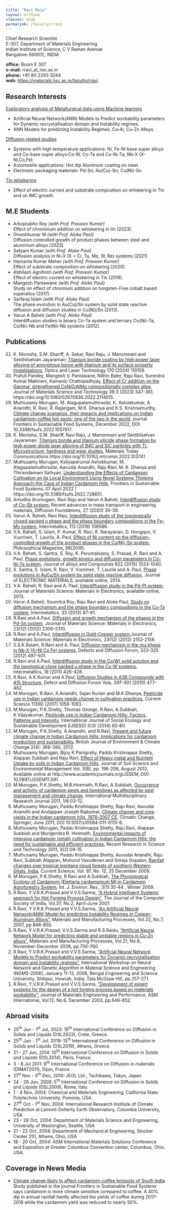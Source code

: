 ```yaml
---
title: "Ravi Raju"
layout: archive
classes: wide
permalink: /faculty/rravi
---
```


Chief Research Scientist<br>
E-307, Department of Materials Engineering<br>
Indian Institute of Science, C V Raman Avenue<br>
Bangalore-560012, INDIA<br>

<b>office:</b> Room E 307<br>
<b>e-mail:</b> rravi_at_iisc.ac.in<br>
<b>phone:</b> +91 80 2293 3244<br>
<b>web:</b> https://materials.iisc.ac.in/faculty/rravi<br>


## Research Interests

<p><u>Exploratory analysis of Metallurgical data using Machine learning</u></p>
<ul>
<li>Artificial Neural Network(ANN) Models to Predict workability parameters for Dynamic recrystallisation domain and Instability regimes.</li>
<li>ANN Models for predicting Instability Regimes: Cu-Al, Cu-Zn Alloys.</li>
</ul>

<p><u>Diffusion related studies</u></p>
<ul>
<li>Systems with high temperature applications: Ni, Fe-Ni base super alloys and Co-base super alloys:Co-W, Co-Ta and Co-Ni-Ta; Nb-X (X-Ni,Co,Fe).</li>
<li>Automobile applications: Hot dip Aluminum coating on steel.</li>
<li>Electronic packaging materials: Pd-Sn; Au(Cu)-Sn; Cu(Ni)-Sn.</li>
</ul>

<p><u>Tin whiskering</u></p>
<ul>
<li>Effect of electric current and substrate composition on whiskering in Tin and on IMC growth.</li>
</ul>

## M.E Students
<ul>
<li>Arkoprabho Roy <i>(with Prof. Praveen Kumar)</i><br />
        Effect of chrominum addition on whiskering in tin (2023).</li>
<li>Dineshkumar M <i>(with Prof. Aloke Paul)</i><br />
        Diffusion controlled growth of product phases between steel and aluminium alloys (2023).</li>
<li>Satyam Kumar <i>(with Prof. Aloke Paul)</i><br />
        Diffusion analysis in Ni-X (X = Cr, Ta, Mo, W, Re) systems (2021).</li>
<li>Hemanta Kumar Meher <i>(with Prof. Praveen Kumar)</i><br />
        Effect of substrate composition on whiskering (2020).</li>
<li>Abhilash Agnihotri <i>(with Prof. Praveen Kumar)</i><br />
        Effect of electric current on whiskering in Tin (2019).</li>
<li>Mangesh Pantawane <i>(with Prof. Aloke Paul)</i><br />
        Study on effect of chromium addition on tungsten-Free cobalt based superalloy (2017).</li>
<li>Sarfaraj Islam <i>(with Prof. Aloke Paul)</i><br />
        The phase evolution in Au(Cu)/Sn system by solid state reactive diffusion and diffusion studies in Cu(Ni)/Sn (2013).</li>
<li>Varun A Baheti <i>(with Prof. Aloke Paul)</i><br />
        Interdiffusion studies in binary Co-Ta system and ternary Co(Ni)-Ta, Co(Ni)-Nb and Fe(Ni)-Nb systems (2012).</li>
</ul>

## Publications
<ol reversed="">
<li>K. Monisha, S.M. Shariff, A. Sekar, Ravi Raju, J. Manonmani and Senthilselvan Jayaraman; <u>Titanium boride coating by high power laser alloying of amorphous boron with titanium and its surface property investigations</u>, Optics and Laser Technology 170 (2024) 110159.</li>
<li>Prafull Pandey, Mangesh V. Pantawane, Nithin Baler, Raju Ravi, Surendra Kumar Makineni, Kamanio Chattopadhyay, <u>Effect of Cr addition on the Gamma' strengthened CoNiCrAlMo compositionally complex alloy</u>,  Journal of Materials Science and Technology 39:3 (2023) 347-361. https://doi.org/10.1080/02670836.2022.2114615.</li>
<li>Muthusamy Murugan, M. Alagupalamuthirsolai, K. Ashokkumar, A. Anandhi, R. Ravi, R. Rajangam, M.K. Dhanya and K.S. Krishnamurthy, <u>Climate change scenarios, their impacts and implications on Indian cardamom-coffee hot spots; one of the two in the world</u>, journal
Frontiers in Sustainable Food Systems, December 2022, DOI 10.3389/fsufs.2022.1057617.</li>
<li>K. Monisha, S.M. Shariff, Ravi Raju, J. Manonmani and Senthilselvan Jayaraman; <u>Titanium boride and titanium silicide phase formation by high power diode laser alloying of B4C and SiC particles with Ti: Microstructure, hardness and wear studies</u>, Materials Today Communications
https://doi.org/10.1016/j.mtcomm.2022.103741.</li>
<li>Muthusamy Murugan, Kaliyaperumal Ashokkumar, M. Alagupalamuthirsolai, Aavudai Anandhi, Raju Ravi, M. K. Dhanya and Thiravidamani Sathyan, <u>Understanding the Effects of Cardamom Cultivation on Its Local Environment Using Novel Systems Thinking Approach-the Case of Indian Cardamom Hills</u>, Frontiers in Sustainable Food Systems, 07 April 2022 | https://doi.org/10.3389/fsufs.2022.728651.</li>
<li>Amudha Arumugam, Ravi Raju and Varun A Baheti, <u>Interdiffusion study of Co-Sb system</u>, Recent advances in mass transport in engineering materials, Diffusion Foundations, 27 (2020) 35-39.</li>
<li>Varun A. Baheti, Ravi Raju, <u>Interdiffusion study of the topologically closed packed μ phase and the phase boundary compositions in the Fe–Mo system</u>, Intermetallics, 113 (2019) 106586.</li>
<li>V.A. Baheti, S. Islam, P. Kumar, R. Ravi, R. Narayanan, D. Hongqun, V. Vuorinen, T. Laurila, A. Paul, <a href="http://www.tandfonline.com/doi/full/10.1080/14786435.2015.1119905">Effect of Ni content on the diffusion-controlled growth of the product phases in the Cu(Ni)-Sn system</a>, Philosophical Magazine, 96(2016).</li>
<li>V.A. Baheti, S. Santra, S. Roy, K. Perumalsamy, S. Prasad, R. Ravi and A. Paul, <a href="https://www.google.com/url?q=https%3A%2F%2Fhref.li%2F%3Fhttp%3A%2F%2Fwww.sciencedirect.com%2Fscience%2Farticle%2Fpii%2FS0925838814025419&amp;sa=D&amp;sntz=1&amp;usg=AFQjCNG2BW3imsltKwekVr2RhRltniLvBQ">Phase evolutions, growth kineics and diffusion parameters in Co-Ni-Ta system</a>, Journal of alloys and Compounds 622 (2015) 1033-1040.</li>
<li>S. Santra, S. Islam, R. Ravi, V. Vuorinen, T. Laurila and A. Paul, <a href="http://link.springer.com/article/10.1007/s11664-014-3241-z">Phase evolutions in AuCu/Sn system by solid state reactive diffusion</a>, Journal of ELECTRONIC MATERIALS, available online, 2014.</li>
<li>V.A. Baheti, R. Ravi and A. Paul, <a href="http://link.springer.com/article/10.1007/s10854-013-1179-1">Interdiffusion study in the Pd-Pt system</a>, Journal of Materials Science: Materials in Electronics, available online, 2013.</li>
<li>Varun A Baheti, Soumitra Roy, Raju Ravi and Aloke Paul, <a href="http://www.sciencedirect.com/science/article/pii/S0966979512003731">Study on diffusion mechanism and the phase boundary compositions in the Co-Ta system</a>, Intermetallics, 33 (2013) 87-91.</li>
<li>R.Ravi and A.Paul, <a href="http://www.springerlink.com/content/t2778323658837p5/fulltext.pdf">Diffusion and growth mechanism of the phases in the Pd-Sn system</a>, Journal of Materials Science: Materials in Electronics, 23(12) (2012) 2306-2310.</li>
<li>R.Ravi and A.Paul, <a href="http://www.springerlink.com/content/f31060w7g40t1782/">Interdiffusion in Gold-Copper system</a>,Journal of Materials Science: Materials in Electronics, 23(12) (2012) 2152-2156.</li>
<li>S.S.K.Balam, R.Ravi and A. Paul, <a href="http://www.scientific.net/DDF.323-325.497">Diffusion mechanism in the mu-phase in Nb-X (X=Ni,Co,Fe) systems</a>, Defects and Diffusion Forum, 323-325 (2012) 497-501.</li>
<li>R.Ravi and A.Paul, <a href="http://www.sciencedirect.com/science?_ob=ArticleURL&amp;_udi=B6TX8-51H5H80-2&amp;_user=512776&amp;_coverDate=03%2F31%2F2011&amp;_rdoc=1&amp;_fmt=high&amp;_orig=search&amp;_origin=search&amp;_sort=d&amp;_docanchor=&amp;view=c&amp;_searchStrId=1587403647&amp;_rerunOrigin=google&amp;_acct=C000025298&amp;_version=1&amp;_urlVersion=0&amp;_userid=512776&amp;md5=fb37383c2d696db27dfdb4cdf94021de&amp;searchtype=a">Interdiffusion study in the Co(W) solid solution and the topological close packed µ phase in the Co-W systems</a>, Intermetallics, 19 (2011) 426-428.</li>
<li>R.Ravi, A.K.Kumar and A.Paul, <a href="http://www.scientific.net/DDF.297-301.477">Diffusion Studies in A3B Compounds with A15 Structure</a>, Defect and Diffusion Forum Vols. 297-301 (2010) 477-482.</li>
<li>M.Murugan, R.Ravi, A.Anandhi, Sajan Kurien and M.K.Dhanya, <a href="http://http://www.currentscience.ac.in/Volumes/113/06/1058.pdf">Pesticide use in Indian cardamom needs change in cultivation practices</a>, Current Science 113(6) (2017) 1058-1063.</li>
<li>M.Murugan, P.K.Shetty, Thomas George, R.Ravi, A.Subbiah, K.Vijayakumar, <a href="http://www.igi-global.com/article/pesticide-use-in-indian-cardamom-hills/120105">Pesticide use in Indian Cardamom Hills- Factors, Patterns and Intensity</a>, International Journal of Social Ecology and Sustainable Development (IJSESD) 5(3) (2014) 65-80.</li>
<li>M.Murugan, P.K.Shetty, A.Anandhi, and R.Ravi, <a href="http://www.sciencedomain.org/issue.php?iid=180&amp;id=10">Present and future climate change in Indian Cardamom Hills: Implications for cardamom production and sustainability</a>, British Journal of Environment &amp; Climate Change 2(4): 368-390, 2012.</li>
<li>Muthusamy Murugan, Bijoy K Panigrahy, Paddu Krishnappa Shetty, Alappan Subbiah and Raju Ravi, <a href="http://www.academicjournals.org/JSSEM/PDF/pdf2012/August/Muthusamy%20et%20al.pdf">Effect of Heavy metal and Nutrient Uptake by soils in Indian Cardamom Hills</a>, Journal of Soil Science and Environmental Management Vol. 3(8), pp. 196-206, August 2012, Available online at http://www.academicjournals.org/JSSEM, DOI: 10.5897/JSSEM11.091</li>
<li>M.Murugan, P.K.Shetty, M.B.Hiremath, R.Ravi, A.Subbiah, <a href="http://irjs.info/article/viewFile/8510/4370">Occurrence and activity of cardamom pests and honeybees as affected by pest management and climate change</a>, International Multidisciplinary Research Journal 2011, 1/6:03-12.</li>
<li>Muthusamy Murugan, Paddu Krishnappa Shetty, Raju Ravi, Aavudai Anandhi and Arulappan Joseph Rajkumar, <a href="http://www.springerlink.com/content/rh755625777331k4/">Climate change and crop yields in the Indian cardamom hills, 1978-2007 CE</a>, Climatic Change, Springer, June 2011, DOI 10.1007/s10584-011-0115-8.</li>
<li>Muthusamy Murugan, Paddu Krishnappa Shetty, Raju Ravi, Alappan Subbiah and Murigendra B. Hiremath, <a href="http://recent-science.com/article/viewFile/5074/2573">Environmental impacts of intensive cardamom (small) cultivation in Indian Cardamom Hills: the need for sustainable and efficient practices</a>, Recent Research in Science and Technology 2011, 3(2):09-15.</li>
<li>Muthusamy Murugan, Paddu Krishnappa Shetty, Auvudai Anandhi, Raju Ravi, Subbiah Alappan, Muhund Vasudevan and Sreeja Gopalan, <a href="http://www.ias.ac.in/currsci/dec252009/1755.pdf">Rainfall changes over tropical montane cloud forests of southern Western Ghats, India</a>, Current Science, Vol. 97, No. 12, 25 December 2009.</li>
<li>M.Murugan, P.K.Shetty, R.Ravi and A.Subbiah, <a href="http://www.ijer.ir/?_action=articleInfo&amp;article=30">The Physiological Ecology of Cardamom (Elettaria cardamomum M) in Cardamom Agroforestry System</a>, Int. J. Environ. Res., 3(1):35-44 , Winter 2009.</li>
<li>R.Ravi, Y.V.R.K.Prasad and V.V.S.Sarma, <a href="http://materials.iisc.ernet.in/~rravi/Publication/CSIpaper.pdf">&#8220;A Hybrid Intelligent Systems approach for Hot Forging Process Design&#8221;</a>, The Journal of the Computer Society of India, Vol.37, No.2, April-June 2007.</li>
<li>R.Ravi, Y.V.R.K.Prasad and V.V.S.Sarma, <a href="http://www.tandfonline.com/doi/abs/10.1080/10426910701446838?journalCode=lmmp20">&#8220;An Artificial Neural Network(ANN) Model for predicting Instability Regimes in Copper-Aluminum Alloys&#8221;</a>, Materials and Manufacturing Processes, Vol.22, No.7, 2007, pp 846-850.</li>
<li>R.Ravi, Y.V.R.K.Prasad, V.V.S.Sarma and R.S.Raidu, <a href="http://www.tandfonline.com/doi/abs/10.1080/03602550600728232?journalCode=lmmp20">&#8220;Artificial Neural Network Model for predicting stable and unstable regions in Cu-Zn alloys&#8221;</a>, Materials and Manufacturing Processes, Vol.21, No.8, November-December 2006, pp.756-760.</li>
<li>R.Ravi, Y.V.R.K.Prasad and V.V.S.Sarma, <a href="http://materials.iisc.ernet.in/~rravi/Publication/rr-ngsm06.pdf">&#8220;Artificial Neural Network Models to Predict workability parameters for Dynamic recrystallisation domain and Instability regimes&#8221;</a>, International Workshop on Neural Network and Genetic Algorithm in Material Science and Engineering (NGMS-2006), January 11-13, 2006, Bengal Engineering and Science University, Shibpur, Howrah, India, Tata McGraw Hill, pp.257-271.</li>
<li>R.Ravi, Y.V.R.K.Prasad and V.V.S.Sarma, <a href="http://www.springerlink.com/content/0880344153476356/">&#8220;Development of expert systems for the design of a hot forging process based on materials workability&#8221;</a>, Journal of Materials Engineering and Performance, ASM International, Vol.12, No.6, December 2003, pp.646-652.</li>
</ol>

## Abroad visits
<ul>
<li>25<sup>th</sup> Jun - 1<sup>st</sup> Jul, 2023: 19<sup>th</sup> International Conference on Diffusion in Solids and Liquids (DSL2023), Crete, Greece.</li>

<li>25<sup>th</sup> Jun - 1<sup>st</sup> Jul, 2019: 15<sup>th</sup> International Conference on Diffusion in Solids and Liquids (DSL2019), Athens, Greece.</li>

<li>21 - 27 Jun, 2014: 10<sup>th</sup> International Conference on Diffusion in Solids and Liquids (DSL2014), Paris, France.</li>

<li>3 - 8 Jul 2011: 8<sup>th</sup> International Conference on Diffusion in materials (DIMAT2011), Dijon, France</li>

<li>21<sup>st</sup> Nov - 5<sup>th</sup> Dec, 2010: JEOL Ltd., Tachikawa, Tokyo, Japan</li>

<li>24 - 26 Jun, 2009: 5<sup>th</sup> International Conference on Diffusion in Solids and Liquids (DSL2009), Rome, Italy.</li>

<li> 1 - 4 Nov, 2004: Chemical and Materials Engineering, California State Polytechnic University, Pomona, USA.</li>

<li>27<sup>th</sup> Oct - 1<sup>st</sup> Nov, 2004: International Research Institute of Climate Prediction at Lamont-Doherty Earth Observatory, Columbia University, USA</li>

<li>23 - 28 Oct, 2004: Department of Materials Science and Engineering, University of Washington, Seattle, USA</li>

<li>21 - 22 Oct, 2004: Department of Mechanical Engineering, Stocker Center 251, Athens, Ohio, USA</li>

<li>18 - 20 Oct, 2004: ASM International Materials Solutions Conference and Exposition at Greater Columbus Convention center, Columbus, Ohio, USA.</li>

</ul>

## Coverage in News Media
<ul>
<li><a href="https://www.thehindu.com/news/national/kerala/climate-change-likely-to-affect-cardamom-coffee-hotspots-of-south-india/article66274427.ece">Climate change likely to affect cardamom-coffee hotspots of South India</a><br>
Study published in the journal Frontiers in Sustainable Food Systems says cardamom is more climate sensitive compared to coffee. A 40% dip in annual rainfall hardly affected the yields of coffee during 2017–2018 while the cardamom yield was reduced to nearly 50%.</li>
</ul>
